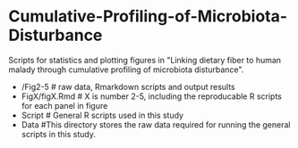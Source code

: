 # Cumulative-Profiling-of-Microbiota-Disturbance


Scripts for statistics and plotting figures in "Linking dietary fiber to human malady through cumulative profiling of microbiota disturbance".

- /Fig2-5 # raw data, Rmarkdown scripts and output results
- FigX/figX.Rmd # X is number 2-5, including the reproducable R scripts for each panel in figure
- Script # General R scripts used in this study
- Data #This directory stores the raw data required for running the general scripts in this study.
